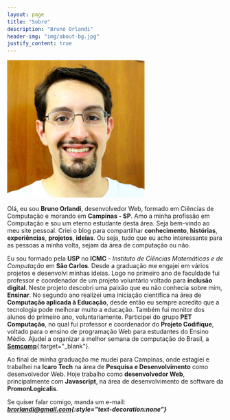 ```yaml
---
layout: page
title: "Sobre"
description: "Bruno Orlandi"
header-img: "img/about-bg.jpg"
justify_content: true
---
```


<img src="/img/bruno.jpg" alt="Bruno Orlandi" width="320px" class="center img-responsive"/>

Olá, eu sou **Bruno Orlandi**, desenvolvedor Web, formado em Ciências de Computação e morando em **Campinas - SP**. 
Amo a minha profissão em Computação e sou um eterno estudante desta área. Seja bem-vindo ao meu site pessoal. 
Criei o blog para compartilhar **conhecimento**, **histórias**, **experiências**, **projetos**, **ideias**.
Ou seja, tudo que eu acho interessante para as pessoas a minha volta, sejam da área de computação ou não.

Eu sou formado pela **USP** no __ICMC__ - *Instituto de Ciências Matemáticas e de Computação* em **São Carlos**.
Desde a graduação me engajei em vários projetos e desenvolvi minhas ideias. 
Logo no primeiro ano de faculdade fui professor e coordenador de um projeto voluntário voltado para **inclusão digital**. 
Neste projeto descobri uma paixão que eu não conhecia sobre mim, **Ensinar**.
No segundo ano realizei uma iniciação científica na área de **Computação aplicada à Educação**, desde então eu sempre acredito que a tecnologia pode melhorar muito a educação.
Também fui monitor dos alunos do primeiro ano, voluntariamente. Participei do grupo **PET Computação**, no qual fui professor e coordenador do **Projeto Codifique**, voltado para o ensino de programação Web para estudantes do Ensino Médio.
Ajudei a organizar a melhor semana de computação do Brasil, a [**Semcomp**](https://semcomp.icmc.usp.br/){:target="_blank"}.

Ao final de minha graduação me mudei para Campinas, onde estagiei e trabalhei na **Icaro Tech** na área de **Pesquisa e Desenvolvimento** como desenvolvedor Web.
Hoje trabalho como **desenvolvedor Web**, principalmente com **Javascript**, na área de desenvolvimento de software da **PromonLogicalis**.

Se quiser falar comigo, manda um e-mail: **[<i class="fa fa-envelope-o"/> brorlandi@gmail.com](mailto:brorlandi@gmail.com){:style="text-decoration:none"}**

<!--TODO star wars-->
<!--TODO projetos-->
<!--TODO empreendedor-->
